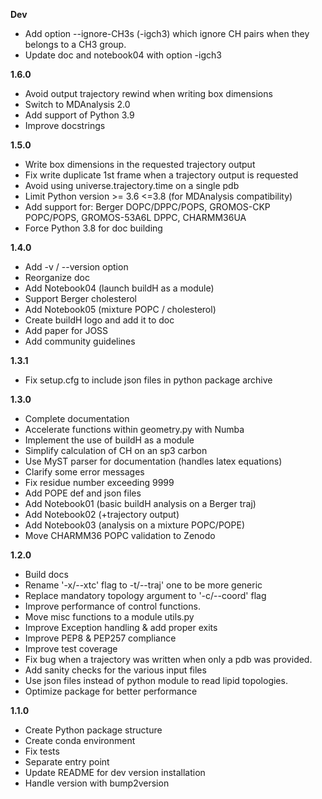 **Dev**

- Add option --ignore-CH3s (-igch3) which ignore CH pairs when they belongs to a CH3 group.
- Update doc and notebook04 with option -igch3

**1.6.0**

- Avoid output trajectory rewind when writing box dimensions
- Switch to MDAnalysis 2.0
- Add support of Python 3.9
- Improve docstrings

**1.5.0**

- Write box dimensions in the requested trajectory output
- Fix write duplicate 1st frame when a trajectory output is requested
- Avoid using universe.trajectory.time on a single pdb
- Limit Python version >= 3.6 <=3.8 (for MDAnalysis compatibility)
- Add support for: Berger DOPC/DPPC/POPS, GROMOS-CKP POPC/POPS, GROMOS-53A6L DPPC, CHARMM36UA
- Force Python 3.8 for doc building

**1.4.0**

- Add -v / --version option
- Reorganize doc
- Add Notebook04 (launch buildH as a module)
- Support Berger cholesterol
- Add Notebook05 (mixture POPC / cholesterol)
- Create buildH logo and add it to doc
- Add paper for JOSS
- Add community guidelines

**1.3.1**

- Fix setup.cfg to include json files in python package archive

**1.3.0**

- Complete documentation
- Accelerate functions within geometry.py with Numba
- Implement the use of buildH as a module
- Simplify calculation of CH on an sp3 carbon
- Use MyST parser for documentation (handles latex equations)
- Clarify some error messages
- Fix residue number exceeding 9999
- Add POPE def and json files
- Add Notebook01 (basic buildH analysis on a Berger traj)
- Add Notebook02 (+trajectory output)
- Add Notebook03 (analysis on a mixture POPC/POPE)
- Move CHARMM36 POPC validation to Zenodo

**1.2.0**

- Build docs
- Rename '-x/--xtc' flag to -t/--traj' one to be more generic
- Replace mandatory topology argument to '-c/--coord' flag
- Improve performance of control functions.
- Move misc functions to a module utils.py
- Improve Exception handling & add proper exits
- Improve PEP8 & PEP257 compliance
- Improve test coverage
- Fix bug when a trajectory was written when only a pdb was provided.
- Add sanity checks for the various input files
- Use json files instead of python module to read lipid topologies.
- Optimize package for better performance

**1.1.0**

- Create Python package structure
- Create conda environment
- Fix tests
- Separate entry point
- Update README for dev version installation
- Handle version with bump2version
